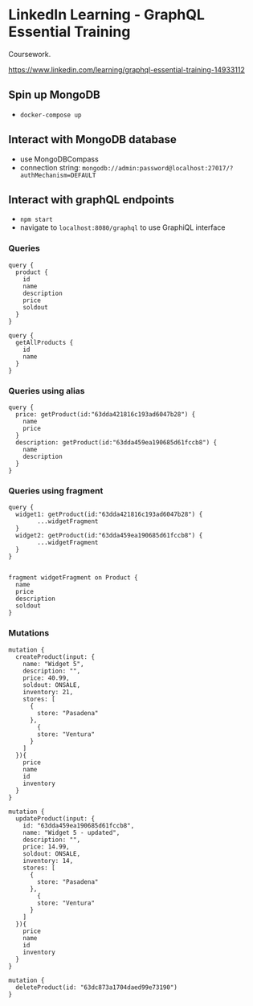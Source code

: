 # LinkedIn Learning - GraphQL Essential Training

Coursework.

https://www.linkedin.com/learning/graphql-essential-training-14933112

## Spin up MongoDB

- `docker-compose up`

## Interact with MongoDB database

- use MongoDBCompass
- connection string: `mongodb://admin:password@localhost:27017/?authMechanism=DEFAULT`

## Interact with graphQL endpoints

- `npm start`
- navigate to `localhost:8080/graphql` to use GraphiQL interface


### Queries

```
query {
  product {
    id
    name
    description
    price
    soldout
  }
}
```

```
query {
  getAllProducts {
    id
    name
  }
}
```

### Queries using alias

```
query {
  price: getProduct(id:"63dda421816c193ad6047b28") {
    name
    price
  }
  description: getProduct(id:"63dda459ea190685d61fccb8") {
    name
    description
  }
}
```

### Queries using fragment

```
query {
  widget1: getProduct(id:"63dda421816c193ad6047b28") {
		...widgetFragment
  }
  widget2: getProduct(id:"63dda459ea190685d61fccb8") {
		...widgetFragment
  }
}

  
fragment widgetFragment on Product {
  name
  price
  description
  soldout
}
```

### Mutations

```
mutation {
  createProduct(input: {
    name: "Widget 5",
    description: "",
    price: 40.99,
    soldout: ONSALE,
    inventory: 21,
    stores: [
      {
        store: "Pasadena"
      },
        {
        store: "Ventura"
      }
  	]
  }){
    price
    name
    id
    inventory
  }
}
```

```
mutation {
  updateProduct(input: {
    id: "63dda459ea190685d61fccb8",
    name: "Widget 5 - updated",
    description: "",
    price: 14.99,
    soldout: ONSALE,
    inventory: 14,
    stores: [
      {
        store: "Pasadena"
      },
        {
        store: "Ventura"
      }
  	]
  }){
    price
    name
    id
    inventory
  }
}
```

```
mutation {
  deleteProduct(id: "63dc873a1704daed99e73190")
}
```
